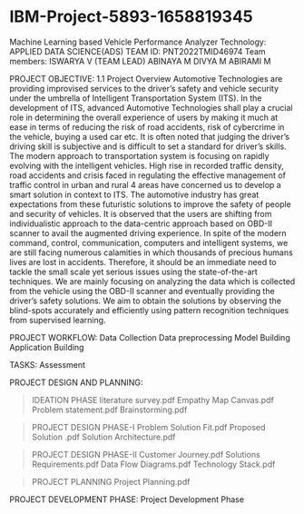 # IBM-Project-5893-1658819345
Machine Learning based Vehicle Performance Analyzer
Technology: APPLIED DATA SCIENCE(ADS)
TEAM ID: PNT2022TMID46974
Team members: ISWARYA V (TEAM LEAD)
              ABINAYA M
              DIVYA M
              ABIRAMI M
 
PROJECT OBJECTIVE:
1.1 Project Overview
Automotive Technologies are providing improvised services to the driver’s safety and vehicle security under the umbrella of Intelligent Transportation System (ITS). In the development of ITS, advanced Automotive Technologies shall play a crucial role in determining the overall experience of users by making it much at ease in terms of reducing the risk of road accidents, risk of cybercrime in the vehicle, buying a used car etc. It is often noted that judging the driver’s driving skill is subjective and is difficult to set a standard for driver’s skills. The modern approach to transportation system is focusing on rapidly evolving with the intelligent vehicles. High rise in recorded traffic density, road accidents and crisis faced in regulating the effective management of traffic control in urban and rural 4 areas have concerned us to develop a smart solution in context to ITS. 
The automotive industry has great expectations from these futuristic solutions to improve the safety of people and security of vehicles. It is observed that the users are shifting from individualistic approach to the data-centric approach based on OBD-II scanner to avail the augmented driving experience. In spite of the modern command, control, communication, computers and intelligent systems, we are still facing numerous calamities in which thousands of precious humans lives are lost in accidents. Therefore, it should be an immediate need to tackle the small scale yet serious issues using the state-of-the-art techniques. We are mainly focusing on analyzing the data which is collected from the vehicle using the OBD-II scanner and eventually providing the driver’s safety solutions. We aim to obtain the solutions by observing the blind-spots accurately and efficiently using pattern recognition techniques from supervised learning.


PROJECT WORKFLOW:
Data Collection
Data preprocessing
Model Building
Application Building

TASKS:
Assessment

PROJECT DESIGN AND PLANNING:
>IDEATION PHASE
literature survey.pdf
Empathy Map Canvas.pdf
Problem statement.pdf
Brainstorming.pdf

>PROJECT DESIGN PHASE-I
Problem Solution Fit.pdf
Proposed Solution .pdf
Solution Architecture.pdf

>PROJECT DESIGN PHASE-II
Customer Journey.pdf
Solutions Requirements.pdf
Data Flow Diagrams.pdf
Technology Stack.pdf

>PROJECT PLANNING
Project Planning.pdf

PROJECT DEVELOPMENT PHASE:
Project Development Phase



